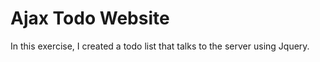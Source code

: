 Ajax Todo Website
====================
In this exercise, I created a todo list that talks to the server using Jquery. 